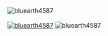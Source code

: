 ![bluearth4587](https://github-readme-stats.vercel.app/api?username=xlooslo&show_icons=true&theme=radical)
<br/><br/>
[![bluearth4587](http://mazassumnida.wtf/api/v2/generate_badge?boj=bluearth4587)](https://solved.ac/bluearth4587)
![bluearth4587](http://github-readme-stats.vercel.app/api/top-langs/?username=xlooslo&langs_count=8)
